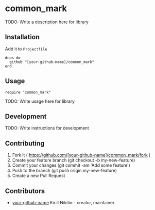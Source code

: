 # common_mark

TODO: Write a description here for library

## Installation

Add it to `Projectfile`

```crystal
deps do
  github "[your-github-name]/common_mark"
end
```

## Usage

```crystal
require "common_mark"
```

TODO: Write usage here for library

## Development

TODO: Write instructions for development

## Contributing

1. Fork it ( https://github.com/[your-github-name]/common_mark/fork )
2. Create your feature branch (git checkout -b my-new-feature)
3. Commit your changes (git commit -am 'Add some feature')
4. Push to the branch (git push origin my-new-feature)
5. Create a new Pull Request

## Contributors

- [your-github-name](https://github.com/[your-github-name]) Kirill Nikitin - creator, maintainer
